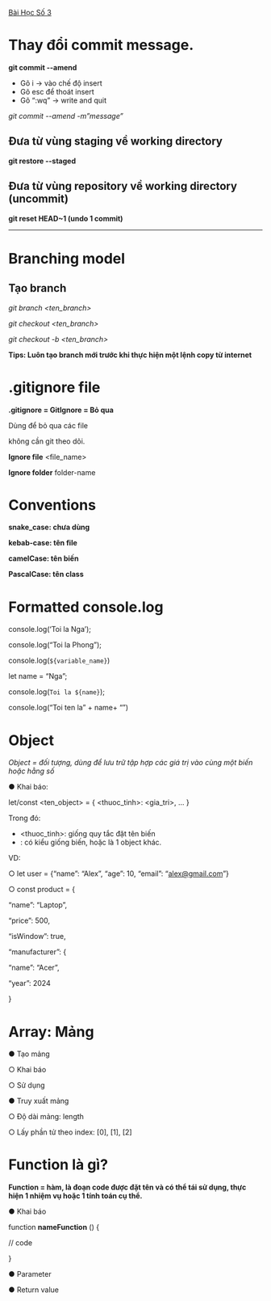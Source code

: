 [Bài Học Số 3](https://classroom.google.com/w/NzgzMTM1OTc2MTEw/t/all)

# Thay đổi commit message. 
**git commit --amend**
- Gõ i -> vào chế độ insert
- Gõ esc để thoát insert
- Gõ “:wq” -> write and quit

*git commit --amend -m”message”*

## Đưa từ vùng staging về working directory
**git restore --staged <file>**

## Đưa từ vùng repository về working directory (uncommit)
**git reset HEAD~1 (undo 1 commit)**

---
# Branching model
## Tạo branch ##

*git branch <ten_branch>*

*git checkout <ten_branch>*

*git checkout -b <ten_branch>*

**Tips:
Luôn tạo branch mới trước khi thực hiện một lệnh copy từ internet**

# .gitignore file

**.gitignore = GitIgnore = Bỏ qua**

Dùng để bỏ qua các file

không cần git theo dõi.

**Ignore file** <file_name>

**Ignore folder**  folder-name

# Conventions

**snake_case: chưa dùng**

**kebab-case: tên file**

**camelCase: tên biến**

**PascalCase: tên class**

# Formatted console.log
console.log(‘Toi la Nga’);

console.log(“Toi la Phong”);

console.log(`${variable_name}`)

let name = “Nga”;

console.log(`Toi la ${name}`);

console.log(“Toi ten la” + name+ “”)

# Object

*Object = đối tượng, dùng để lưu trữ tập hợp các giá trị vào cùng một biến hoặc hằng số*

● Khai báo:

let/const <ten_object> = {
<thuoc_tinh>: <gia_tri>,
...
}

Trong đó:
- <thuoc_tinh>: giống quy tắc đặt tên biến
- <gia tri>: có kiểu giống biến, hoặc là 1 object khác.

VD:

○ let user = {“name”: “Alex”, “age”: 10, “email”: “alex@gmail.com”}

○ const product = {

“name”: “Laptop”,

“price”: 500,

“isWindow”: true,

“manufacturer”: {


“name”: “Acer”,

“year”: 2024

}

# Array: Mảng

● Tạo mảng

○ Khai báo

○ Sử dụng

● Truy xuất mảng

○ Độ dài mảng: length

○ Lấy phần tử theo index:
[0], [1], [2]


# Function là gì?

**Function = hàm, là đoạn code được đặt tên và có thể tái sử dụng, thực hiện
1 nhiệm vụ hoặc 1 tính toán cụ thể.**

● Khai báo

function **nameFunction** () {

// code

}

● Parameter

● Return value
